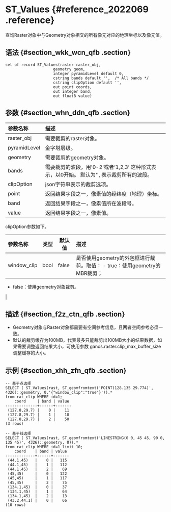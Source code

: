 # ST\_Values {#reference_2022069 .reference}

查询Raster对象中与Geometry对象相交的所有像元对应的地理坐标以及像元值。

## 语法 {#section_wkk_wcn_qfb .section}

``` {#codeblock_l94_qyw_bm5}
set of record ST_Values(raster raster_obj,
                     geometry geom,
                     integer pyramidLevel default 0,
                     cstring bands default '',  /* All bands */
                     cstring clipOption default '',
                     out point coords,
                     out integer band,
                     out float8 value)
```

## 参数 {#section_whn_ddn_qfb .section}

|参数名称|描述|
|:---|:-|
|raster\_obj|需要裁剪的raster对象。|
|pyramidLevel|金字塔层级。|
|geometry|需要裁剪的geometry对象。|
|bands|需要裁剪的波段，用'0-2'或者‘1,2,3’ 这种形式表示，以0开始。 默认为'', 表示裁剪所有的波段。|
|clipOption|json字符串表示的裁剪选项。|
|point|返回结果字段之一，像素值的经纬度（地理）坐标。|
|band|返回结果字段之一，像素值所在波段号。|
|value|返回结果字段之一，像素值。|

clipOption参数如下。

|参数名称|类型|默认值|描述|
|:---|--|---|:-|
|window\_clip|bool|false|是否使用geometry的外包框进行裁剪。取值： -   true：使用geometry的MBR裁剪；
-   false：使用geometry对象裁剪。

 |

## 描述 {#section_f2z_ctn_qfb .section}

-   Geometry对象与Raster对象都需要有空间参考信息，且两者空间参考必须一致。
-   默认的裁剪缓存为100MB，代表最多只能裁剪出100MB大小的结果数据，如果需要调整返回结果大小，可使用参数 ganos.raster.clip\_max\_buffer\_size 调整缓存的大小。

## 示例 {#section_xhh_zfn_qfb .section}

``` {#codeblock_jye_3zz_pbq}
-- 基于点选择
SELECT ( ST_Values(rast, ST_geomfromtext('POINT(128.135 29.774)', 4326)::geometry, 0,'{"window_clip":"true"}')).*
from rat_clip WHERE id=1;
    coord     | band | value 
--------------+------+-------
 (127.8,29.7) |    0 |    11
 (127.8,29.7) |    1 |    10
 (127.8,29.7) |    2 |    50
(3 rows)

-- 基于线选择
SELECT ( ST_Values(rast, ST_geomfromtext('LINESTRING(0 0, 45 45, 90 0, 135 45)', 4326)::geometry, 0)).*
from rat_clip WHERE id=1 limit 10;
    coord    | band | value 
-------------+------+-------
 (44.1,45)   |    0 |   115
 (44.1,45)   |    1 |   112
 (44.1,45)   |    2 |    69
 (45,45)     |    0 |   122
 (45,45)     |    1 |   117
 (45,45)     |    2 |    75
 (134.1,45)  |    0 |    37
 (134.1,45)  |    1 |    64
 (134.1,45)  |    2 |    13
 (43.2,44.1) |    0 |    66
(10 rows)
```

